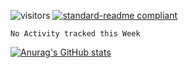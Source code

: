 ![visitors](https://visitor-badge.laobi.icu/badge?page_id=Icyoung.Icyoung)
[![standard-readme compliant](https://img.shields.io/badge/readme%20style-standard-brightgreen.svg?style=flat-square)](https://github.com/RichardLitt/standard-readme)
<!--START_SECTION:waka-->
```text
No Activity tracked this Week
```
<!--END_SECTION:waka-->
[![Anurag's GitHub stats](https://github-readme-stats.vercel.app/api?username=Icyoung)](https://github.com/anuraghazra/github-readme-stats)
